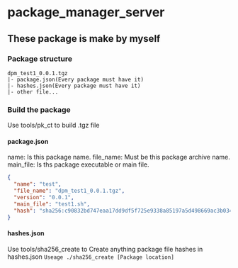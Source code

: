 # package_manager_server

## These package is make by myself

### Package structure
```
dpm_test1_0.0.1.tgz
|- package.json(Every package must have it)
|- hashes.json(Every package must have it)
|- other file...
```
### Build the package
Use tools/pk_ct to build .tgz file

#### package.json
name: Is this package name.
file_name: Must be this package archive name.
main_file: Is ths package executable or main file. 
```json
{
  "name": "test",
  "file_name": "dpm_test1_0.0.1.tgz",
  "version": "0.0.1",
  "main_file": "test1.sh",
  "hash": "sha256:c90832bd747eaa17dd9df5f725e9338a85197a5d498669ac3b034d280de13d25"
}
```

#### hashes.json
Use tools/sha256_create to Create anything package file hashes in hashes.json
`Useage ./sha256_create [Package location]` 

